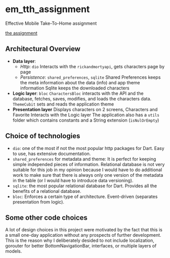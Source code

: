 # em_tth_assignment

Effective Mobile Take-To-Home assignment

[the assignment](https://docs.360.yandex.ru/docs/view?url=ya-disk-public%3A%2F%2FQ8qQ3aa67rXXF%2FDHzLsU3tj8y6FUqx%2BDmemuH4LjjrLOguBpjRXwpwLi%2BUgAM2UXsLK2WbwBkR%2F%2FqfmVHoPilw%3D%3D&name=%D0%A2%D0%B5%D1%81%D1%82%D0%BE%D0%B2%D0%BE%D0%B5%20%D0%B7%D0%B0%D0%B4%D0%B0%D0%BD%D0%B8%D0%B5%20Flutter.docx&nosw=1)

## Architectural Overview

- **Data layer**:
  - _Http_: `dio`
    Interacts with the `rickandmortyapi`, gets characters page by page
  - _Persistence_: `shared_preferences`, `sqlite`
    Shared Preferences keeps the meta information about the data (info) and app theme information
    Sqlite keeps the downloaded characters
- **Logic layer**: `bloc`
  `CharactersBloc` interacts with the API and the database, fetches, saves, modifies, and loads the characters data.
  `ThemeCubit` sets and reads the application theme
- **Presentation layer**
  Displays characters on 2 screens, Characters and Favorite
  Interacts with the Logic layer
The application also has a `utils` folder which contains constants and a String extension (`isNulOrEmpty`)
    
## Choice of technologies
- `dio`: one of the most if not the most popular http packages for Dart. Easy to use, has extensive documentation.
- `shared_preferences` for metadata and theme: It is perfect for keeping simple independed pieces of information. Relational database is not very suitable for this job in my opinion because I would have to do additional work to make sure that there is always only one version of the metadata in the table (or I would have to introduce data versioning). 
- `sqlite`: the most popular relational database for Dart. Provides all the benefits of a relational database.
- `bloc`: Enforces a certain type of architecture. Event-driven (separates presentation from logic).

## Some other code choices
A lot of design choices in this project were motivated by the fact that this is a small one-day application without any prospects of further development. This is the reason why I deliberately desided to not include localization, gorouter for better BottomNavigationBar, interfaces, or multiple layers of models.
